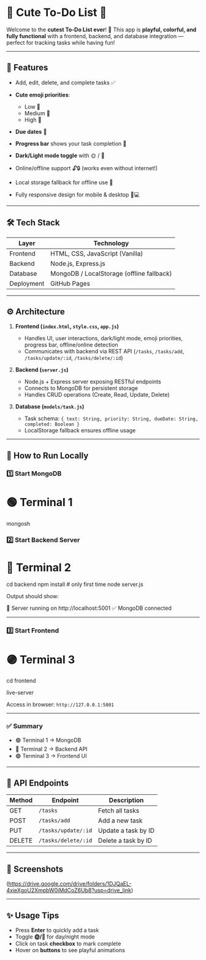 
# 🌸 Cute To-Do List 🐰

Welcome to the **cutest To-Do List ever**! 🎀 This app is **playful, colorful, and fully functional** with a frontend, backend, and database integration — perfect for tracking tasks while having fun!

---

## 💖 Features

* Add, edit, delete, and complete tasks ✅
* **Cute emoji priorities**:

  * Low 🍃
  * Medium 🌼
  * High 🌟
* **Due dates** 📅
* **Progress bar** shows your task completion 💪
* **Dark/Light mode toggle** with 🌞 / 🌙
* Online/offline support 🔓🔒 (works even without internet!)
* Local storage fallback for offline use 💾
* Fully responsive design for mobile & desktop 📱💻

---

## 🛠️ Tech Stack

| Layer      | Technology                                                |
| ---------- | --------------------------------------------------------- |
| Frontend   | HTML, CSS, JavaScript (Vanilla)                           |
| Backend    | Node.js, Express.js                                       |
| Database   | MongoDB / LocalStorage (offline fallback)                 |
| Deployment | GitHub Pages 
---

## ⚙️ Architecture

1. **Frontend (`index.html`, `style.css`, `app.js`)**

   * Handles UI, user interactions, dark/light mode, emoji priorities, progress bar, offline/online detection
   * Communicates with backend via REST API (`/tasks`, `/tasks/add`, `/tasks/update/:id`, `/tasks/delete/:id`)

2. **Backend (`server.js`)**

   * Node.js + Express server exposing RESTful endpoints
   * Connects to MongoDB for persistent storage
   * Handles CRUD operations (Create, Read, Update, Delete)

3. **Database (`models/task.js`)**

   * Task schema: `{ text: String, priority: String, dueDate: String, completed: Boolean }`
   * LocalStorage fallback ensures offline usage

---

## 🚀 How to Run Locally

### **1️⃣ Start MongoDB**


# 🟢 Terminal 1
mongosh


### **2️⃣ Start Backend Server**

# 🔵 Terminal 2
cd backend
npm install       # only first time
node server.js


Output should show:


🚀 Server running on http://localhost:5001
✅ MongoDB connected


---

### **3️⃣ Start Frontend**


# 🟣 Terminal 3
cd frontend

live-server


Access in browser: `http://127.0.0.1:5001`

---

### **✅ Summary**

* 🟢 Terminal 1 → MongoDB
* 🔵 Terminal 2 → Backend API
* 🟣 Terminal 3 → Frontend UI

---

## 🔧 API Endpoints

| Method | Endpoint            | Description         |
| ------ | ------------------- | ------------------- |
| GET    | `/tasks`            | Fetch all tasks     |
| POST   | `/tasks/add`        | Add a new task      |
| PUT    | `/tasks/update/:id` | Update a task by ID |
| DELETE | `/tasks/delete/:id` | Delete a task by ID |

---

## 🎨 Screenshots

(https://drive.google.com/drive/folders/1DJQaEL-4xieXgoU2XmpbW0iMdCoZ6Ub8?usp=drive_link)

---

## ✨ Usage Tips

* Press **Enter** to quickly add a task
* Toggle **🌞/🌙** for day/night mode
* Click on task **checkbox** to mark complete
* Hover on **buttons** to see playful animations





